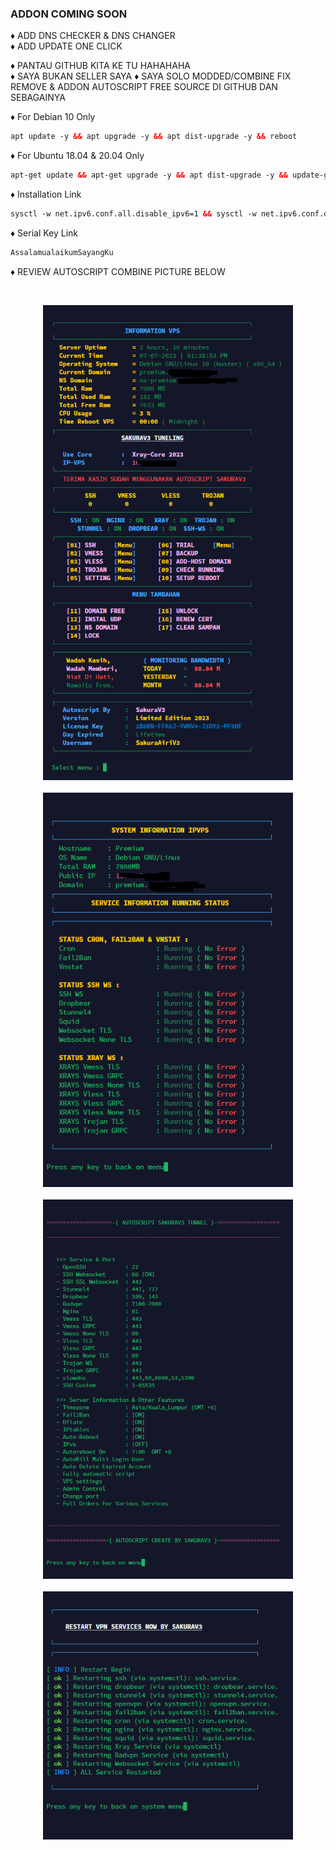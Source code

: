### ADDON COMING SOON <br>

♦️ ADD DNS CHECKER & DNS CHANGER <br>
♦️ ADD UPDATE ONE CLICK <br>

♦️ PANTAU GITHUB KITA KE TU HAHAHAHA <br>
♦️ SAYA BUKAN SELLER SAYA 
♦️ SAYA SOLO MODDED/COMBINE FIX REMOVE & ADDON AUTOSCRIPT FREE SOURCE DI GITHUB DAN SEBAGAINYA <br>

♦️ For Debian 10 Only <br>
 
  ```html
 apt update -y && apt upgrade -y && apt dist-upgrade -y && reboot
  ```
  ♦️ For Ubuntu 18.04 & 20.04 Only <br>
  
  ```html
 apt-get update && apt-get upgrade -y && apt dist-upgrade -y && update-grub && reboot
 ```

♦️ Installation Link<br>

  ```html
sysctl -w net.ipv6.conf.all.disable_ipv6=1 && sysctl -w net.ipv6.conf.default.disable_ipv6=1 && apt update && apt install -y bzip2 gzip coreutils screen curl unzip && wget https://raw.githubusercontent.com/V3SAKURAAIRIV3/Simple-Dimple/main/setup.sh && chmod +x setup.sh && sed -i -e 's/\r$//' setup.sh && screen -S setup ./setup.sh
  ```

♦️ Serial Key Link<br>

  ```html
AssalamualaikumSayangKu
 ```

♦️ REVIEW AUTOSCRIPT COMBINE PICTURE BELOW <br>

<b>
<br>
</b>
<p align="center">
  <img src="https://raw.githubusercontent.com/V3SAKURAAIRIV3/Simple-Dimple/main/1Main-Menu.png" width="400" title="1"><br>
<br>
 <img src="https://raw.githubusercontent.com/V3SAKURAAIRIV3/Simple-Dimple/main/2Status-Running.png" width="400" title="2"><br>
<br>
 <img src="https://raw.githubusercontent.com/V3SAKURAAIRIV3/Simple-Dimple/main/3Info-Port.png" width="400" title="3"><br>
<br>
<img src="https://raw.githubusercontent.com/V3SAKURAAIRIV3/Simple-Dimple/main/4Status%20Restart%20Services%20Running.png" width="400" title="4"><br>
<br>                                                                                                                                       
</p>
